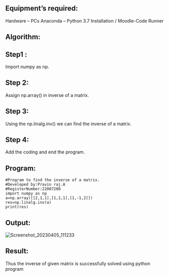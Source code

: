 ## Equipment’s required:
Hardware – PCs
Anaconda – Python 3.7 Installation / Moodle-Code Runner
## Algorithm:
## Step1 :
Import numpy as np.

## Step 2:
Assign np.array() in inverse of a matrix.

## Step 3:
Using the np.linalg.inv() we can find the inverse of a matrix.

## Step 4:
Add the coding and end the program.

## Program:
```
#Program to find the inverse of a matrix.
#Developed by:Pravin raj.A
#RegisterNumber:22007200
import numpy as np
a=np.array([[2,1,1],[1,1,1],[1,-1,2]])
res=np.linalg.inv(a)
print(res)
```
## Output:
![Screenshot_20230405_111233](https://user-images.githubusercontent.com/118707879/229991790-2caa1108-69f1-4dcf-9220-61bed288bc87.png)


## Result:
Thus the inverse of given matrix is successfully solved using python program
